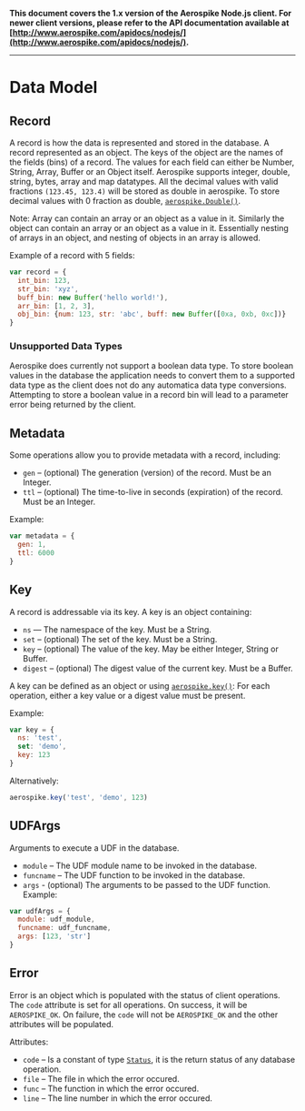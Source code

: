 **This document covers the 1.x version of the Aerospike Node.js client. For newer
client versions, please refer to the API documentation available at
[http://www.aerospike.com/apidocs/nodejs/](http://www.aerospike.com/apidocs/nodejs/).**

----------

# Data Model

<!--
################################################################################
record
################################################################################
-->
<a name="record"></a>

## Record

A record is how the data is represented and stored in the database. A record represented as an object. The keys of the object are the names of the fields (bins) of a record. The values for each field can either be Number, String, Array, Buffer or an Object itself. Aerospike supports integer, double, string, bytes, array and map datatypes. All the decimal values with valid fractions `(123.45, 123.4)` will be stored as double in aerospike. To store decimal values with 0 fraction as double, [`aerospike.Double()`](aerospike.md#Double).

Note: Array can contain an array or an object as a value in it. Similarly the object can contain an array or an object as a value in it. Essentially nesting of arrays in an object, and nesting of objects in an array is allowed.

Example of a record with 5 fields:

```js
var record = {
  int_bin: 123,
  str_bin: 'xyz',
  buff_bin: new Buffer('hello world!'),
  arr_bin: [1, 2, 3],
  obj_bin: {num: 123, str: 'abc', buff: new Buffer([0xa, 0xb, 0xc])}
}
```

### Unsupported Data Types

Aerospike does currently not support a boolean data type. To store boolean values in the database the application needs to convert them to a supported data type as the client does not do any automatica data type conversions. Attempting to store a boolean value in a record bin will lead to a parameter error being returned by the client.

<!--
################################################################################
metadata
################################################################################
-->
<a name="metadata"></a>

## Metadata

Some operations allow you to provide metadata with a record, including:

- `gen` – (optional) The generation (version) of the record. Must be an Integer.
- `ttl` – (optional) The time-to-live in seconds (expiration) of the record. Must be an Integer.

Example:

```js
var metadata = {
  gen: 1,
  ttl: 6000
}
```

<!--
################################################################################
key
################################################################################
-->
<a name="key"></a>

## Key

A record is addressable via its key. A key is an object containing:

- `ns` — The namespace of the key. Must be a String.
- `set` – (optional) The set of the key. Must be a String.
- `key` – (optional) The value of the key. May be either Integer, String or Buffer.
- `digest` – (optional) The digest value of the current key. Must be a Buffer.

A key can be defined as an object or using [`aerospike.key()`](aerospike.md#key):
For each operation, either a key value or a digest value must be present.

Example:

```js
var key = {
  ns: 'test',
  set: 'demo',
  key: 123
}
```

Alternatively:

```js
aerospike.key('test', 'demo', 123)
```
<!--
################################################################################
UDFArgs
################################################################################
-->
<a name="UDFArgs"></a>

## UDFArgs

Arguments to execute a UDF in the database.

- `module`   – The UDF module name to be invoked in the database.
- `funcname` – The UDF function to be invoked in the database.
- `args`     - (optional) The arguments to be passed to the UDF function.
Example:

```js
var udfArgs = {
  module: udf_module,
  funcname: udf_funcname,
  args: [123, 'str']
}
```


<!--
################################################################################
error
################################################################################
-->
<a name="error"></a>

## Error

Error is an object which is populated with the status of client operations. The
`code` attribute is set for all operations. On success, it will be
`AEROSPIKE_OK`. On failure, the `code` will not be `AEROSPIKE_OK` and the other
attributes will be populated.

Attributes:

- `code`    – Is a constant of type [`Status`](status.md), it is the return status of any database operation.
- `file`    – The file in which the error occured.
- `func`    – The function in which the error occured.
- `line`    – The line number in which the error occured.

